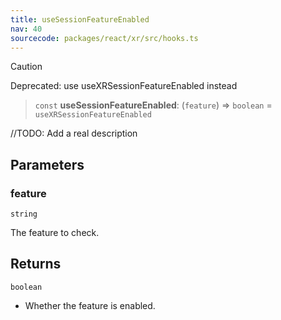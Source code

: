 ```yaml
---
title: useSessionFeatureEnabled
nav: 40
sourcecode: packages/react/xr/src/hooks.ts
---
```


> [!CAUTION]
> Deprecated: use useXRSessionFeatureEnabled instead

> `const` **useSessionFeatureEnabled**: (`feature`) => `boolean` = `useXRSessionFeatureEnabled`

//TODO: Add a real description

## Parameters

### feature

`string`

The feature to check.

## Returns

`boolean`

- Whether the feature is enabled.

